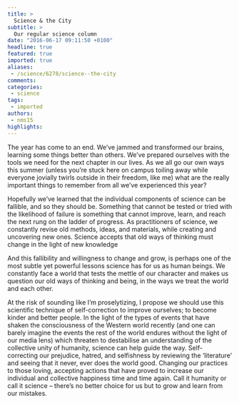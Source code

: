 ```yaml
---
title: >
  Science & the City
subtitle: >
  Our regular science column
date: "2016-06-17 09:11:50 +0100"
headline: true
featured: true
imported: true
aliases:
 - /science/6278/science--the-city
comments:
categories:
 - science
tags:
 - imported
authors:
 - nms15
highlights:
---
```


The year has come to an end. We’ve jammed and transformed our brains, learning some things better than others. We’ve prepared ourselves with the tools we need for the next chapter in our lives. As we all go our own ways this summer (unless you’re stuck here on campus toiling away while everyone jovially twirls outside in their freedom, like me) what are the really important things to remember from all we’ve experienced this year?

Hopefully we’ve learned that the individual components of science can be fallible, and so they should be. Something that cannot be tested or tried with the likelihood of failure is something that cannot improve, learn, and reach the next rung on the ladder of progress. As practitioners of science, we constantly revise old methods, ideas, and materials, while creating and uncovering new ones. Science accepts that old ways of thinking must change in the light of new knowledge

And this fallibility and willingness to change and grow, is perhaps one of the most subtle yet powerful lessons science has for us as human beings. We constantly face a world that tests the mettle of our character and makes us question our old ways of thinking and being, in the ways we treat the world and each other.

At the risk of sounding like I’m proselytizing, I propose we should use this scientific technique of self-correction to improve ourselves; to become kinder and better people. In the light of the types of events that have shaken the consciousness of the Western world recently (and one can barely imagine the events the rest of the world endures without the light of our media lens) which threaten to destabilise an understanding of the collective unity of humanity, science can help guide the way. Self-correcting our prejudice, hatred, and selfishness by reviewing the ‘literature’ and seeing that it never, ever does the world good. Changing our practices to those loving, accepting actions that have proved to increase our individual and collective happiness time and time again. Call it humanity or call it science – there’s no better choice for us but to grow and learn from our mistakes.
